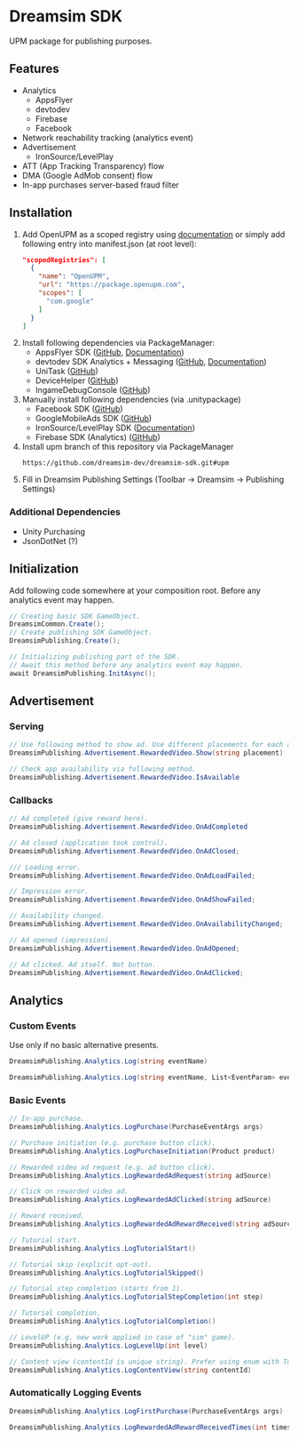 # Dreamsim SDK
UPM package for publishing purposes.
## Features
- Analytics
    - AppsFlyer
    - devtodev
    - Firebase
    - Facebook
- Network reachability tracking (analytics event)
- Advertisement
    - IronSource/LevelPlay
- ATT (App Tracking Transparency) flow
- DMA (Google AdMob consent) flow
- In-app purchases server-based fraud filter
## Installation
1. Add OpenUPM as a scoped registry using [documentation](https://developers.google.com/admob/unity/quick-start#import_the_mobile_ads_for_unity_plugin) or simply add following entry into manifest.json (at root level):
   ```json
   "scopedRegistries": [
     {
       "name": "OpenUPM",
       "url": "https://package.openupm.com",
       "scopes": [
         "com.google"
       ]
     }
   ]
   ```
2. Install following dependencies via PackageManager:
    - AppsFlyer SDK ([GitHub](https://github.com/AppsFlyerSDK/appsflyer-unity-plugin), [Documentation](https://dev.appsflyer.com/hc/docs/installation))
    - devtodev SDK Analytics + Messaging ([GitHub](https://github.com/devtodev-analytics/Unity-sdk-3.0), [Documentation](https://docs.devtodev.com/integration/integration-of-sdk-v2/sdk-integration/unity))
    - UniTask ([GitHub](https://github.com/Cysharp/UniTask))
    - DeviceHelper ([GitHub](https://github.com/lexscite/UnityDeviceHelper))
    - IngameDebugConsole ([GitHub](https://github.com/yasirkula/UnityIngameDebugConsole))
3. Manually install following dependencies (via .unitypackage)
    - Facebook SDK ([GitHub](https://github.com/facebook/facebook-sdk-for-unity))
    - GoogleMobileAds SDK ([GitHub](https://github.com/googleads/googleads-mobile-unity))
    - IronSource/LevelPlay SDK ([Documentation](https://developers.is.com/ironsource-mobile/unity/unity-plugin))
    - Firebase SDK (Analytics) ([GItHub](https://github.com/firebase/firebase-unity-sdk))
4. Install upm branch of this repository via PackageManager
   ```
   https://github.com/dreamsim-dev/dreamsim-sdk.git#upm
   ```
5. Fill in Dreamsim Publishing Settings (Toolbar -> Dreamsim -> Publishing Settings)
### Additional Dependencies
- Unity Purchasing
- JsonDotNet (?)
## Initialization
Add following code somewhere at your composition root. Before any analytics event may happen.
```cs
// Creating basic SDK GameObject.
DreamsimCommon.Create();
// Create publishing SDK GameObject.
DreamsimPublishing.Create();

// Initializing publishing part of the SDK.
// Await this method before any analytics event may happen.
await DreamsimPublishing.InitAsync();
```
## Advertisement
### Serving
```cs
// Use following method to show ad. Use different placements for each ad point in application.
DreamsimPublishing.Advertisement.RewardedVideo.Show(string placement)

// Check app availability via following method.
DreamsimPublishing.Advertisement.RewardedVideo.IsAvailable
```
### Callbacks
```cs
// Ad completed (give reward here).
DreamsimPublishing.Advertisement.RewardedVideo.OnAdCompleted

// Ad closed (application took control).
DreamsimPublishing.Advertisement.RewardedVideo.OnAdClosed;

/// Loading error.
DreamsimPublishing.Advertisement.RewardedVideo.OnAdLoadFailed;

// Impression error.
DreamsimPublishing.Advertisement.RewardedVideo.OnAdShowFailed;

// Availability changed.
DreamsimPublishing.Advertisement.RewardedVideo.OnAvailabilityChanged;

// Ad opened (impression).
DreamsimPublishing.Advertisement.RewardedVideo.OnAdOpened;

// Ad clicked. Ad itself. Not button.
DreamsimPublishing.Advertisement.RewardedVideo.OnAdClicked;
```
## Analytics
### Custom Events
Use only if no basic alternative presents.
```cs
DreamsimPublishing.Analytics.Log(string eventName)

DreamsimPublishing.Analytics.Log(string eventName, List<EventParam> eventParams)
```
### Basic Events
```cs
// In-app purchase.
DreamsimPublishing.Analytics.LogPurchase(PurchaseEventArgs args)

// Purchase initiation (e.g. purchase button click).
DreamsimPublishing.Analytics.LogPurchaseInitiation(Product product)

// Rewarded video ad request (e.g. ad button click).
DreamsimPublishing.Analytics.LogRewardedAdRequest(string adSource)

// Click on rewarded video ad.
DreamsimPublishing.Analytics.LogRewardedAdClicked(string adSource)

// Reward received.
DreamsimPublishing.Analytics.LogRewardedAdRewardReceived(string adSource)

// Tutorial start.
DreamsimPublishing.Analytics.LogTutorialStart()

// Tutorial skip (explicit opt-out).
DreamsimPublishing.Analytics.LogTutorialSkipped()

// Tutorial step completion (starts from 1).
DreamsimPublishing.Analytics.LogTutorialStepCompletion(int step)

// Tutorial completion.
DreamsimPublishing.Analytics.LogTutorialCompletion()

// LevelUP (e.g. new work applied in case of "sim" game).
DreamsimPublishing.Analytics.LogLevelUp(int level)

// Content view (contentId is unique string). Prefer using enum with ToString() method.
DreamsimPublishing.Analytics.LogContentView(string contentId)
```
### Automatically Logging Events
```cs
DreamsimPublishing.Analytics.LogFirstPurchase(PurchaseEventArgs args)

DreamsimPublishing.Analytics.LogRewardedAdRewardReceivedTimes(int times)
```